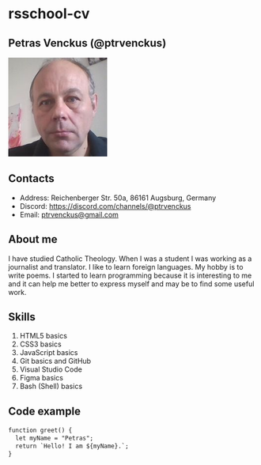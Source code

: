 # rsschool-cv

## Petras Venckus (@ptrvenckus)

![Petras Venckus photo](./photo.jpg)

## Contacts

* Address: Reichenberger Str. 50a, 86161 Augsburg, Germany
* Discord: https://discord.com/channels/@ptrvenckus
* Email: ptrvenckus@gmail.com

## About me

I have studied Catholic Theology. When I was a student I was working as a journalist and translator. I like to learn foreign languages. My hobby is to write poems. I started to learn programming because it is interesting to me and it can help me better to express myself and may be to find some useful work.

## Skills

1. HTML5 basics
2. CSS3 basics
3. JavaScript basics
4. Git basics and GitHub 
5. Visual Studio Code
6. Figma basics
7. Bash (Shell) basics

## Code example

```
function greet() {
  let myName = "Petras";
  return `Hello! I am ${myName}.`;
}
```



